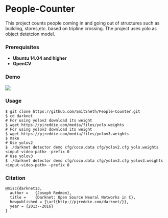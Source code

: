 # People-Counter
This project counts people coming in and going out of structures such as building, stores,etc. based on tripline crossing. The project uses yolo as object detetcion model.

### Prerequisites
* **Ubuntu 14.04 and higher**
* **OpenCV**

### Demo
![](demo.gif)

### Usage
```
$ git clone https://github.com/SmitSheth/People-Counter.git
$ cd darknet
# For using yolov2 download its weight
$ wget https://pjreddie.com/media/files/yolo.weights
# For using yolov3 download its weight
$ wget https://pjreddie.com/media/files/yolov3.weights
$ make
# Use yolov2
$ ./darknet detector demo cfg/coco.data cfg/yolov2.cfg yolo.weights <input-video-path> -prefix 0
# Use yolov3
$ ./darknet detector demo cfg/coco.data cfg/yolov3.cfg yolov3.weights <input-video-path> -prefix 0
```
### Citation
```
@misc{darknet13,
  author =   {Joseph Redmon},
  title =    {Darknet: Open Source Neural Networks in C},
  howpublished = {\url{http://pjreddie.com/darknet/}},
  year = {2013--2016}
}
```
